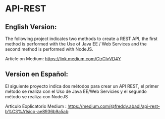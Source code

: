 # API-REST

## English Version:
The following project indicates two methods to create a REST API, the first method is performed with the Use of Java EE / Web Services and the second method is performed with NodeJS.

Article on Medium: https://link.medium.com/CtrCIvVD4Y

## Version en Español:
El siguiente proyecto indica dos métodos para crear un API REST, el primer método se realiza con el Uso de Java EE/Web Servicies y el segundo método se realiza con NodeJS

Articulo Explicatorio Medium : https://medium.com/@freddy.abadl/api-rest-b%C3%A1sico-ae8936b9a5ab
